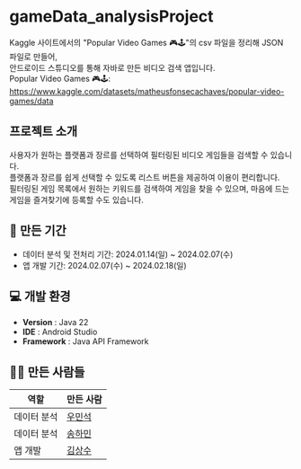 # gameData_analysisProject
Kaggle 사이트에서의 "Popular Video Games 🎮🕹️"의 csv 파일을 정리해 JSON 파일로 만들어, </br>
안드로이드 스튜디오를 통해 자바로 만든 비디오 검색 앱입니다. <br/>
Popular Video Games 🎮🕹️: https://www.kaggle.com/datasets/matheusfonsecachaves/popular-video-games/data

##  프로젝트 소개
사용자가 원하는 플랫폼과 장르를 선택하여 필터링된 비디오 게임들을 검색할 수 있습니다.<br>
플랫폼과 장르를 쉽게 선택할 수 있도록 리스트 버튼을 제공하여 이용이 편리합니다.<br>
필터링된 게임 목록에서 원하는 키워드를 검색하여 게임을 찾을 수 있으며, 마음에 드는 게임을 즐겨찾기에 등록할 수도 있습니다.

## 📅 만든 기간
- 데이터 분석 및 전처리 기간: 2024.01.14(일) ~ 2024.02.07(수)<br>
- 앱 개발 기간: 2024.02.07(수) ~ 2024.02.18(일)

## 💻 개발 환경
- **Version** : Java 22
- **IDE** : Android Studio
- **Framework** : Java API Framework

## 🙋‍♂️ 만든 사람들
| 역할      | 만든 사람 |
|-----------|----------------------|
| 데이터 분석 | [우민석](https://github.com/mindoll1101) |
| 데이터 분석 | [송하민](https://github.com/Songhamin01) |
| 앱 개발   | [김상수](https://github.com/raminkim) |
